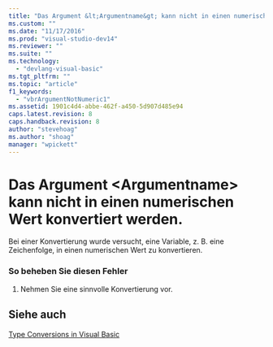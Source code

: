```yaml
---
title: "Das Argument &lt;Argumentname&gt; kann nicht in einen numerischen Wert konvertiert werden. | Microsoft Docs"
ms.custom: ""
ms.date: "11/17/2016"
ms.prod: "visual-studio-dev14"
ms.reviewer: ""
ms.suite: ""
ms.technology: 
  - "devlang-visual-basic"
ms.tgt_pltfrm: ""
ms.topic: "article"
f1_keywords: 
  - "vbrArgumentNotNumeric1"
ms.assetid: 1901c4d4-abbe-462f-a450-5d907d485e94
caps.latest.revision: 8
caps.handback.revision: 8
author: "stevehoag"
ms.author: "shoag"
manager: "wpickett"
---
```

# Das Argument &lt;Argumentname&gt; kann nicht in einen numerischen Wert konvertiert werden.
Bei einer Konvertierung wurde versucht, eine Variable, z. B. eine Zeichenfolge, in einen numerischen Wert zu konvertieren.  
  
### So beheben Sie diesen Fehler  
  
1.  Nehmen Sie eine sinnvolle Konvertierung vor.  
  
## Siehe auch  
 [Type Conversions in Visual Basic](../../visual-basic/programming-guide/language-features/data-types/type-conversions.md)